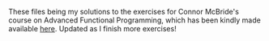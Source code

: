 These files being my solutions to the exercises for Connor McBride's course on Advanced Functional Programming, which has been kindly made available [here](https://github.com/pigworker/CS410-17). Updated as I finish more exercises!